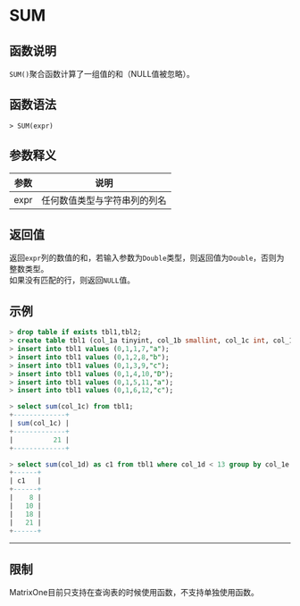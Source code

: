 # **SUM**

## **函数说明**


`SUM()`聚合函数计算了一组值的和（NULL值被忽略）。

## **函数语法**

```
> SUM(expr)
```

## **参数释义**
|  参数  | 说明 |
|  ----  | ----  |
| expr  | 任何数值类型与字符串列的列名|

## **返回值**
返回`expr`列的数值的和，若输入参数为`Double`类型，则返回值为`Double`，否则为整数类型。  
如果没有匹配的行，则返回`NULL`值。

## **示例**


```sql
> drop table if exists tbl1,tbl2;
> create table tbl1 (col_1a tinyint, col_1b smallint, col_1c int, col_1d bigint, col_1e char(10) not null);
> insert into tbl1 values (0,1,1,7,"a");
> insert into tbl1 values (0,1,2,8,"b");
> insert into tbl1 values (0,1,3,9,"c");
> insert into tbl1 values (0,1,4,10,"D");
> insert into tbl1 values (0,1,5,11,"a");
> insert into tbl1 values (0,1,6,12,"c");

> select sum(col_1c) from tbl1;
+-------------+
| sum(col_1c) |
+-------------+
|          21 |
+-------------+

> select sum(col_1d) as c1 from tbl1 where col_1d < 13 group by col_1e order by c1;
+------+
| c1   |
+------+
|    8 |
|   10 |
|   18 |
|   21 |
+------+
```
***


## **限制**
MatrixOne目前只支持在查询表的时候使用函数，不支持单独使用函数。